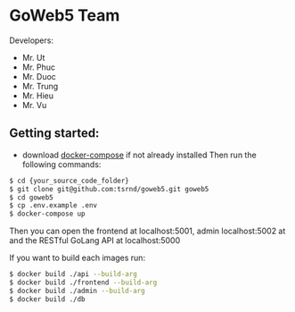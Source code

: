 # GoWeb5 Team
Developers: 
* Mr. Ut
* Mr. Phuc
* Mr. Duoc
* Mr. Trung
* Mr. Hieu
* Mr. Vu

## Getting started:
* download [docker-compose](https://docs.docker.com/compose/install/) if not already installed
  Then run the following commands:

```bash
$ cd {your_source_code_folder}
$ git clone git@github.com:tsrnd/goweb5.git goweb5
$ cd goweb5
$ cp .env.example .env
$ docker-compose up
```
Then you can open the frontend at localhost:5001, admin localhost:5002 at  and the RESTful GoLang API at localhost:5000

If you want to build each images run:
```bash
$ docker build ./api --build-arg
$ docker build ./frontend --build-arg
$ docker build ./admin --build-arg
$ docker build ./db
```
